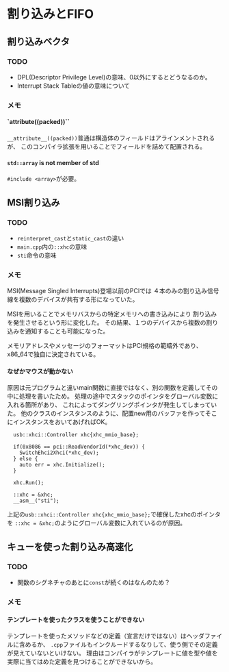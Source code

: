 # 割り込みとFIFO

## 割り込みベクタ

### TODO

- DPL(Descriptor Privilege Level)の意味、0以外にするとどうなるのか。
- Interrupt Stack Tableの値の意味について

### メモ

#### `__attribute__((packed))``

`__attribute__((packed))`普通は構造体のフィールドはアラインメントされるが、
このコンパイラ拡張を用いることでフィールドを詰めて配置される。

#### `std::array` is not member of std

`#include <array>`が必要。

## MSI割り込み

### TODO

- `reinterpret_cast`と`static_cast`の違い
- `main.cpp`内の`::xhc`の意味
- `sti`命令の意味

### メモ

MSI(Message Singled Interrupts)登場以前のPCIでは
４本のみの割り込み信号線を複数のデバイスが共有する形になっていた。

MSIを用いることでメモリバスからの特定メモリへの書き込みにより
割り込みを発生させるという形に変化した。
その結果、１つのデバイスから複数の割り込みを通知することも可能になった。

メモリアドレスやメッセージのフォーマットはPCI規格の範疇外であり、
x86_64で独自に決定されている。

#### なぜかマウスが動かない

原因は元プログラムと違いmain関数に直接ではなく、別の関数を定義してその中に処理を書いたため。
処理の途中でスタックのポインタをグローバル変数に入れる箇所があり、
これによってダングリングポインタが発生してしまっていた。
他のクラスのインスタンスのように、配置new用のバッファを作ってそこにインスタンスをおいてあげればOK。

```
  usb::xhci::Controller xhc{xhc_mmio_base};

  if(0x8086 == pci::ReadVendorId(*xhc_dev)) {
    SwitchEhci2Xhci(*xhc_dev);
  } else {
    auto err = xhc.Initialize();
  }

  xhc.Run();

  ::xhc = &xhc;
  __asm__("sti");
```

上記の`usb::xhci::Controller xhc{xhc_mmio_base};`で確保したxhcのポインタを
`::xhc = &xhc;`のようにグローバル変数に入れているのが原因。

## キューを使った割り込み高速化

### TODO

- 関数のシグネチャのあとに`const`が続くのはなんのため？

### メモ

#### テンプレートを使ったクラスを使うことができない

テンプレートを使ったメソッドなどの定義（宣言だけではない）はヘッダファイルに含めるか、
`.cpp`ファイルもインクルードするなりして、使う側でその定義が見えていないといけない。
理由はコンパイラがテンプレートに値を型や値を実際に当てはめた定義を見つけることができないから。